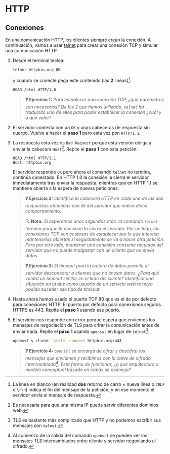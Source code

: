 # HTTP
## Conexiones

En una comunicación HTTP, los clientes siempre crean la conexión. A continuación, vamos a usar [telnet](https://en.wikipedia.org/wiki/Telnet) para crear una conexión TCP y simular una comunicación HTTP.

1. Desde el terminal teclea:
   ```bash
   telnet httpbin.org 80
   ```
   y cuando se conecte pega este contenido (las **2** líneas)[^1]:
   ```http
   HEAD /html HTTP/1.0

   ```
   > **❓ Ejercicio 1:** _Para establecer una conexión TCP, ¿qué parámetros son necesarios? De los 2 que hemos utilizado, `telnet` ha traducido uno de ellos para poder establecer la conexión ¿cuál y a qué valor?_

1. El servidor contesta con un `OK` y unas cabeceras de respuesta sin cuerpo. Vuelve a hacer el **paso 1** pero esta vez pon `HTTP/1.1`.

1. La respuesta esta vez es `Bad Request` porque esta versión obliga a enviar la cabecera `Host`[^2]. Repite el **paso 1** con esta petición:
   ```http
   HEAD /html HTTP/1.1
   Host: httpbin.org

   ```
   El servidor responde `OK` pero ahora el comando `telnet` no termina, continúa conectado. En HTTP 1.0 la conexión la cierra el servidor inmediatamente tras enviar la respuesta, mientras que en HTTP 1.1 se mantiene abierta a la espera de nuevas peticiones.

   > **❓ Ejercicio 2:** _Identifica la cabecera HTTP en cada una de las dos respuestas obtenidas con `OK` del servidor que indica dicho comportamiento._

   > 🔍 **Nota:** _Si esperamos unos segundos más, el comando `telnet` termina porque la conexión la cierra el servidor. Por un lado, las conexiones TCP son costosas de establecer por lo que interesa mantenerlas abiertas si seguidamente se va a hacer otra petición. Pero por otro lado, mantener una conexión consume recursos del servidor que no puede malgastar con un cliente que no envía datos._

   > **❓ Ejercicio 3:** _El timeout para la lectura de datos permite al servidor desconectar a clientes que no envían datos. ¿Para qué valdrá un timeout similar en el lado del cliente? Identifica una situación en la que como usuario de un servicio web te haya podido suceder ese tipo de timeout._

1. Hasta ahora hemos usado el puerto TCP 80 que es el de por defecto para conexiones HTTP. El puerto por defecto para conexiones seguras HTTPS es 443. Repite el **paso 1** usando ese puerto.

1. El servidor nos responde con error porque espera que enviemos los mensajes de negociación de TLS para cifrar la comunicación antes de enviar nada. Repite el **paso 1** usando `openssl` en lugar de `telnet`[^3]:
   ```bash
   openssl s_client -state -connect httpbin.org:443
   ```
   > **❓ Ejercicio 4:** _`openssl` se encarga de cifrar y descifrar los mensajes que enviamos y recibimos con la clave de cifrado intercambiada[^4]. Esta forma de funcionar, ¿a qué arquitectura o modelo conceptual basado en capas se asemeja?_

[^1]: La línea en blanco (en realidad **dos** retorno de carro + nueva línea o `CRLF` o `\r\n`) indica el fin del mensaje de la petición, y en ese momento el servidor envía el mensaje de respuesta.

[^2]: Es necesaria para que una misma IP pueda servir diferentes dominios web.

[^3]: TLS es bastante más complicado que HTTP y no podemos escribir sus mensajes con `telnet`.

[^4]: Al comienzo de la salida del comando `openssl` se pueden ver los mensajes TLS intercambiados entre cliente y servidor negociando el cifrado.